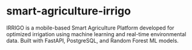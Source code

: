# smart-agriculture-irrigo
IRRIGO is a mobile-based Smart Agriculture Platform developed for optimized irrigation using machine learning and real-time environmental data. Built with FastAPI, PostgreSQL, and Random Forest ML models.
